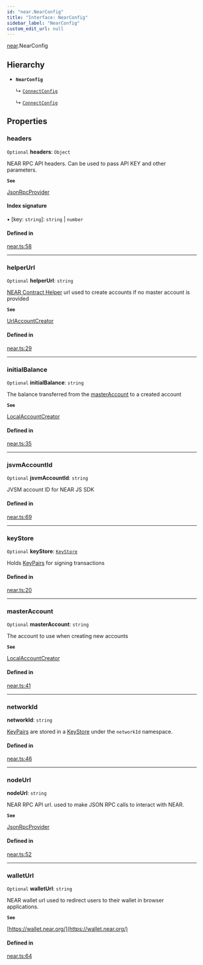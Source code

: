 ```yaml
---
id: "near.NearConfig"
title: "Interface: NearConfig"
sidebar_label: "NearConfig"
custom_edit_url: null
---
```


[near](../modules/near.md).NearConfig

## Hierarchy

- **`NearConfig`**

  ↳ [`ConnectConfig`](browserConnect.ConnectConfig.md)

  ↳ [`ConnectConfig`](connect.ConnectConfig.md)

## Properties

### headers

 `Optional` **headers**: `Object`

NEAR RPC API headers. Can be used to pass API KEY and other parameters.

**`See`**

[JsonRpcProvider](../classes/providers_json_rpc_provider.JsonRpcProvider.md)

#### Index signature

▪ [key: `string`]: `string` \| `number`

#### Defined in

[near.ts:58](https://github.com/maxhr/near--near-api-js/blob/81563440/packages/near-api-js/src/near.ts#L58)

___

### helperUrl

 `Optional` **helperUrl**: `string`

[NEAR Contract Helper](https://github.com/near/near-contract-helper) url used to create accounts if no master account is provided

**`See`**

[UrlAccountCreator](../classes/account_creator.UrlAccountCreator.md)

#### Defined in

[near.ts:29](https://github.com/maxhr/near--near-api-js/blob/81563440/packages/near-api-js/src/near.ts#L29)

___

### initialBalance

 `Optional` **initialBalance**: `string`

The balance transferred from the [masterAccount](near.NearConfig.md#masteraccount) to a created account

**`See`**

[LocalAccountCreator](../classes/account_creator.LocalAccountCreator.md)

#### Defined in

[near.ts:35](https://github.com/maxhr/near--near-api-js/blob/81563440/packages/near-api-js/src/near.ts#L35)

___

### jsvmAccountId

 `Optional` **jsvmAccountId**: `string`

JVSM account ID for NEAR JS SDK

#### Defined in

[near.ts:69](https://github.com/maxhr/near--near-api-js/blob/81563440/packages/near-api-js/src/near.ts#L69)

___

### keyStore

 `Optional` **keyStore**: [`KeyStore`](../classes/key_stores_keystore.KeyStore.md)

Holds [KeyPairs](../classes/utils_key_pair.KeyPair.md) for signing transactions

#### Defined in

[near.ts:20](https://github.com/maxhr/near--near-api-js/blob/81563440/packages/near-api-js/src/near.ts#L20)

___

### masterAccount

 `Optional` **masterAccount**: `string`

The account to use when creating new accounts

**`See`**

[LocalAccountCreator](../classes/account_creator.LocalAccountCreator.md)

#### Defined in

[near.ts:41](https://github.com/maxhr/near--near-api-js/blob/81563440/packages/near-api-js/src/near.ts#L41)

___

### networkId

 **networkId**: `string`

[KeyPairs](../classes/utils_key_pair.KeyPair.md) are stored in a [KeyStore](../classes/key_stores_keystore.KeyStore.md) under the `networkId` namespace.

#### Defined in

[near.ts:46](https://github.com/maxhr/near--near-api-js/blob/81563440/packages/near-api-js/src/near.ts#L46)

___

### nodeUrl

 **nodeUrl**: `string`

NEAR RPC API url. used to make JSON RPC calls to interact with NEAR.

**`See`**

[JsonRpcProvider](../classes/providers_json_rpc_provider.JsonRpcProvider.md)

#### Defined in

[near.ts:52](https://github.com/maxhr/near--near-api-js/blob/81563440/packages/near-api-js/src/near.ts#L52)

___

### walletUrl

 `Optional` **walletUrl**: `string`

NEAR wallet url used to redirect users to their wallet in browser applications.

**`See`**

[https://wallet.near.org/](https://wallet.near.org/)

#### Defined in

[near.ts:64](https://github.com/maxhr/near--near-api-js/blob/81563440/packages/near-api-js/src/near.ts#L64)
